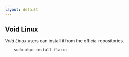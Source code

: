 ```yaml
---
layout: default
---
```


## Void Linux
_Void Linux_ users can install it from the official repositories.
```
    sudo xbps-install flacon
```

